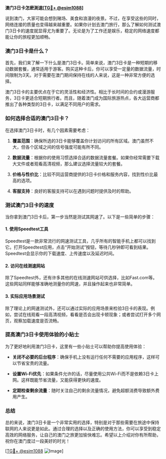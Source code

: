 **澳门3日卡怎麽測速[[TG💪+ @esim1088](https://t.me/s/esim1088)]**

说到澳门，大家可能会想到赌场、美食和浪漫的夜景。不过，在享受这些的同时，网络连接的质量也变得越来越重要。如果你计划去澳门旅行，那么了解如何测试澳门3日卡的速度就显得尤为重要了。无论是为了工作还是娱乐，稳定的网络速度都能让你的旅程更加顺畅。

### 澳门3日卡是什么？

首先，我们来了解一下什么是澳门3日卡。简单来说，澳门3日卡是一种短期的移动数据套餐，通常适用于游客。购买这种卡后，你可以享受一定量的数据流量，时间限制为3天。对于需要在澳门期间保持在线的人来说，这是一种非常方便的选择。

澳门3日卡的主要优点在于它的灵活性和经济性。相比于长时间的合约或漫游服务，3日卡更适合短期旅行者。而且，随着澳门成为国际旅游热点，各大运营商都推出了各种类型的3日卡，以满足不同用户的需求。

### 如何选择合适的澳门3日卡？

在选择澳门3日卡时，有几个因素需要考虑：

1. **覆盖范围**：确保所选的3日卡能够覆盖你计划访问的所有区域。澳门虽然不大，但各个区域之间的信号强度可能有所不同。
   
2. **数据流量**：根据你的使用习惯选择合适的数据流量套餐。如果你经常需要下载大文件或者观看高清视频，那么建议选择流量较大的套餐。

3. **价格与性价比**：比较不同运营商提供的3日卡价格和服务内容，找到性价比最高的选项。

4. **客服支持**：良好的客服支持可以在遇到问题时提供及时的帮助。

### 测试澳门3日卡的速度

当你拿到澳门3日卡后，第一步当然是测试其网速了。以下是一些简单的步骤：

#### 1. 使用Speedtest工具

Speedtest是一款非常流行的网速测试工具，几乎所有的智能手机上都可以找到它。打开Speedtest应用，点击“开始测试”按钮，等待几秒钟即可看到结果。Speedtest会显示你的下载速度、上传速度以及延迟时间。

#### 2. 访问在线测速网站

除了Speedtest外，还有许多其他的在线测速网站可供选择，比如Fast.com等。这些网站同样能够准确地测量你的网速，并且操作起来也非常简单。

#### 3. 实际应用场景测试

除了理论上的网速测试外，还可以通过实际的应用场景来检验3日卡的表现。例如，尝试在线观看一段高清视频，看看是否会出现卡顿现象；或者尝试打开多个网页，观察加载速度是否流畅。

### 提高澳门3日卡使用体验的小贴士

为了更好地利用澳门3日卡，这里有一些小贴士可以帮助你提高使用体验：

- **关闭不必要的后台程序**：确保手机上没有运行任何不需要的应用程序，这样可以节省宝贵的流量。
  
- **设置Wi-Fi优先**：如果条件允许的话，尽量使用公共Wi-Fi而不是依赖3日卡上网。这样既能节省流量，又能获得更快的速度。

- **定期检查剩余流量**：随时关注自己的剩余流量情况，避免超额消费导致额外费用产生。

### 总结

总的来说，澳门3日卡是一个非常实用的选择，特别是对于那些需要在旅途中保持联网的人来说更是如此。通过合理的选择以及正确的使用方法，你可以享受到稳定高效的网络服务，让自己的澳门之旅更加愉快难忘。希望以上介绍对你有所帮助，祝你在澳门度过一段美好的时光！

[[TG💪+ @esim1088](https://t.me/s/esim1088) ![Image](https://i.postimg.cc/4NQfJmqS/Snipaste-2025-05-13-00-14-12.png)]